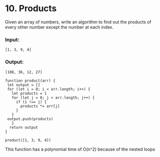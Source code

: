 # 10. Products

Given an array of numbers, write an algorithm to find out the products of every other number except the number at each index.

### Input:
`[1, 3, 9, 4]` 

### Output:
`[108, 36, 12, 27]`


````
function product(arr) {
 let output = []
 for (let i = 0; i < arr.length; i++) {
   let products = 1
   for (let j = 0; j < arr.length; j++) {
     if (i !== j) {
       products *= arr[j]
     }
   }
 output.push(products)
   }
  return output
}

product([1, 3, 9, 4])
````


This function has a polynomial time of O(n^2) because of the nested loops
